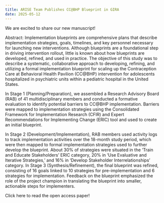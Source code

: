 ```yaml
---
title: ARISE Team Publishes CC@BHP Blueprint in GIRA
date: 2025-05-12
---
```


We are excited to share our new manuscript!

<!--more-->

Abstract: Implementation blueprints are comprehensive plans that describe implementation strategies, goals, timelines, and key personnel necessary for launching new interventions. Although blueprints are a foundational step in driving intervention rollout, little is known about how blueprints are developed, refined, and used in practice. The objective of this study was to describe a systematic, collaborative approach to developing, refining, and utilizing a formal implementation blueprint for scaling up the Contraception Care at Behavioral Health Pavilion (CC@BHP) intervention for adolescents hospitalized in psychiatric units within a pediatric hospital in the United States. 

In Stage 1 (Planning/Preparation), we assembled a Research Advisory Board (RAB) of 41 multidisciplinary members and conducted a formative evaluation to identify potential barriers to CC@BHP implementation. Barriers were mapped to implementation strategies using the Consolidated Framework for Implementation Research (CFIR) and Expert Recommendations for Implementing Change (ERIC) tool and used to create an initial blueprint. 

In Stage 2 (Development/Implementation), RAB members used activity logs to track implementation activities over the 18-month study period, which were then mapped to formal implementation strategies used to further develop the blueprint. About 30% of strategies were situated in the ‘Train and Educate Stakeholders’ ERIC category, 20% in ‘Use Evaluative and Iterative Strategies,’ and 16% in ‘Develop Stakeholder Interrelationships’ category. In Stage 3 (Synthesis/Refinement), the final blueprint was refined, consisting of 16 goals linked to 10 strategies for pre-implementation and 6 strategies for implementation. Feedback on the blueprint emphasized the role of the project champion in translating the blueprint into smaller, actionable steps for implementers.

Click <a hred=https://link-springer-com.proxy.lib.ohio-state.edu/article/10.1007/s43477-023-00082->here</a> to read the open access paper! 